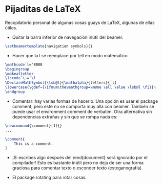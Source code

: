 
# Pijaditas de LaTeX

Recopilatorio personal de algunas cosas guays de LaTeX, algunas de ellas útiles.

- Quitar la barra inferior de navegación inútil del beamer.
```tex
\setbeamertemplate{navigation symbols}{}
```

- Hacer que la l se reemplace por \ell en modo matemático.
```tex
\mathcode`l="8000
\begingroup
\makeatletter
\lccode`\~=`\l
\DeclareMathSymbol{\lsb@l}{\mathalpha}{letters}{`l}
\lowercase{\gdef~{\ifnum\the\mathgroup=\m@ne \ell \else \lsb@l \fi}}%
\endgroup
```

- Comentar: hay varias formas de hacerlo. Una opción es usar el package comment, pero este no se comporta muy allá con beamer. También se puede usar el environment comment de verbatim. Otra alternativa sin dependencias extrañas y sin que se rompa nada es:
```tex
\newcommand{\comment}[1]{}
...

\comment{
    This is a comment.
}
```

- ¡Si escribes algo después del \end{document} será ignorado por el compilador! Esto es bastante inútil pero no deja de ser una forma graciosa para comentar texto o esconder texto (esteganografía).

- El package rotating para rotar cosas.
